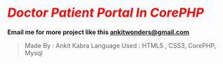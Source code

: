 # <font color='red'>***Doctor Patient Portal In CorePHP***</font>

**Email me for more project like this [ankitwonders@gmail.com](ankitswonders@gmail.com)**

> Made By : Ankit Kabra
> Language Used : HTML5 , CSS3, CorePHP, Mysql
